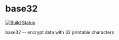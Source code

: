 # base32
[![Build Status](https://travis-ci.org/xiejianjun417/base32.svg?branch=master)](https://travis-ci.org/xiejianjun417/base32)

base32 -- encrypt data with 32 printable characters
